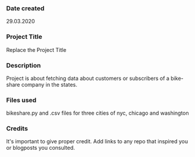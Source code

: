 ### Date created
29.03.2020

### Project Title
Replace the Project Title

### Description
Project is about fetching data about customers or subscribers of a bike-share company in the states.

### Files used
bikeshare.py and .csv files for three cities of nyc, chicago and washington

### Credits
It's important to give proper credit. Add links to any repo that inspired you or blogposts you consulted.

